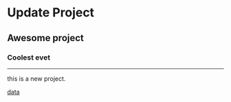 

# Update Project


## Awesome project 

### Coolest evet

---

this is a new project.

[data](./data)
